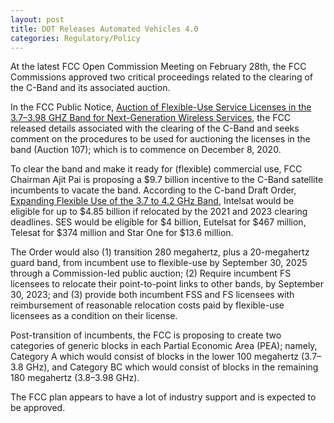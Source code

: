 ```yaml
---
layout: post
title: DOT Releases Automated Vehicles 4.0
categories: Regulatory/Policy
---
```


At the latest FCC Open Commission Meeting on February 28th, the FCC Commissions approved two critical proceedings related to the clearing of the C-Band and its associated auction.

In the FCC Public Notice, [Auction of Flexible-Use Service Licenses in the 3.7–3.98 GHZ Band for Next-Generation Wireless Services](https://docs.fcc.gov/public/attachments/DOC-362359A1.pdf), the FCC released details associated with the clearing of the C-Band and seeks comment on the procedures to be used for auctioning the licenses in the band (Auction 107); which is to commence on December 8, 2020.

To clear the band and make it ready for (flexible) commercial use, FCC Chairman Ajit Pai is proposing a $9.7 billion incentive to the C-Band satellite incumbents to vacate the band.  According to the C-band Draft Order, [Expanding Flexible Use of the 3.7 to 4.2 GHz Band](https://docs.fcc.gov/public/attachments/DOC-362358A1.pdf), Intelsat would be eligible for up to $4.85 billion if relocated by the 2021 and 2023 clearing deadlines. SES would be eligible for $4 billion, Eutelsat for $467 million, Telesat for $374 million and Star One for $13.6 million.

The Order would also (1) transition 280 megahertz, plus a 20-megahertz guard band, from incumbent use to flexible-use by September 30, 2025 through a Commission-led public auction; (2) Require incumbent FS licensees to relocate their point-to-point links to other bands, by September 30, 2023; and (3) provide both incumbent FSS and FS licensees with reimbursement of reasonable relocation costs paid by flexible-use licensees as a condition on their license.

Post-transition of incumbents, the FCC is proposing to create two categories of generic blocks in each Partial Economic Area (PEA); namely, Category A which would consist of blocks in the lower 100 megahertz (3.7–3.8 GHz), and Category BC which would consist of blocks in the remaining 180 megahertz (3.8–3.98 GHz).

The FCC plan appears to have a lot of industry support and is expected to be approved.  
